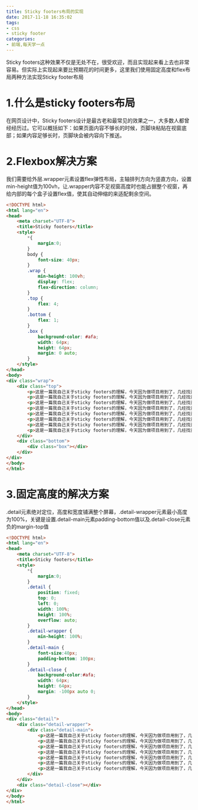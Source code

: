 ```yaml
---
title: Sticky footers布局的实现
date: 2017-11-18 16:35:02
tags:
- css
- sticky footer
categories:
- 前端,每天学一点
---
```

Sticky footers这种效果不仅是无处不在，很受欢迎，而且实现起来看上去也非常容易。但实际上实现起来要比预期花的时间更多，这里我们使用固定高度和flex布局两种方法实现Sticky footer布局
<!--more-->
# 1.什么是sticky footers布局
在网页设计中，Sticky footers设计是最古老和最常见的效果之一，大多数人都曾经经历过。它可以概括如下：如果页面内容不够长的时候，页脚块粘贴在视窗底部；如果内容足够长时，页脚块会被内容向下推送。
# 2.Flexbox解决方案
我们需要给外层.wrapper元素设置flex弹性布局，主轴排列方向为竖直方向，设置min-height值为100vh，让.wrapper内容不足视窗高度时也能占据整个视窗，再给内部的每个盒子设置flex值，使其自动伸缩的来适配剩余空间。
```html
<!DOCTYPE html>
<html lang="en">
<head>
    <meta charset="UTF-8">
    <title>Sticky footers</title>
    <style>
        *{
            margin:0;
        }
        body {
            font-size: 40px;
        }
        .wrap {
            min-height: 100vh;
            display: flex;
            flex-direction: column;
        }
        .top {
            flex: 4;
        }
        .bottom {
            flex: 1;
        }
        .box {
            background-color: #afa;
            width: 64px;
            height: 64px;
            margin: 0 auto;
        }
    </style>
</head>
<body>
<div class="wrap">
    <div class="top">
        <p>这是一篇我自己关于sticky footers的理解，今天因为做项目用到了，几经找资料，终于搞懂了，就赶紧记下来，免得忘记了！</p>
        <p>这是一篇我自己关于sticky footers的理解，今天因为做项目用到了，几经找资料，终于搞懂了，就赶紧记下来，免得忘记了！</p>
        <p>这是一篇我自己关于sticky footers的理解，今天因为做项目用到了，几经找资料，终于搞懂了，就赶紧记下来，免得忘记了！</p>
        <p>这是一篇我自己关于sticky footers的理解，今天因为做项目用到了，几经找资料，终于搞懂了，就赶紧记下来，免得忘记了！</p>
        <p>这是一篇我自己关于sticky footers的理解，今天因为做项目用到了，几经找资料，终于搞懂了，就赶紧记下来，免得忘记了！</p>
        <p>这是一篇我自己关于sticky footers的理解，今天因为做项目用到了，几经找资料，终于搞懂了，就赶紧记下来，免得忘记了！</p>
        <p>这是一篇我自己关于sticky footers的理解，今天因为做项目用到了，几经找资料，终于搞懂了，就赶紧记下来，免得忘记了！</p>
        <p>这是一篇我自己关于sticky footers的理解，今天因为做项目用到了，几经找资料，终于搞懂了，就赶紧记下来，免得忘记了！</p>
    </div>
    <div class="bottom">
        <div class="box"></div>
    </div>
</div>
</body>
</html>
```
# 3.固定高度的解决方案
.detail元素绝对定位，高度和宽度铺满整个屏幕，.detail-wrapper元素最小高度为100%，关键是设置.detail-main元素padding-bottom值以及.detail-close元素负的margin-top值
```html
<!DOCTYPE html>
<html lang="en">
<head>
    <meta charset="UTF-8">
    <title>Sticky footers</title>
    <style>
        *{
            margin:0;
        }
        .detail {
            position: fixed;
            top: 0;
            left: 0;
            width: 100%;
            height: 100%;
            overflow: auto;
        }
        .detail-wrapper {
            min-height: 100%;
        }
        .detail-main {
            font-size:40px;
            padding-bottom: 100px;
        }
        .detail-close {
            background-color:#afa;
            width: 64px;
            height: 64px;
            margin: -100px auto 0;
        }
    </style>
</head>
<body>
<div class="detail">
    <div class="detail-wrapper">
        <div class="detail-main">
            <p>这是一篇我自己关于sticky footers的理解，今天因为做项目用到了，几经找资料，终于搞懂了，就赶紧记下来，免得忘记了！</p>
            <p>这是一篇我自己关于sticky footers的理解，今天因为做项目用到了，几经找资料，终于搞懂了，就赶紧记下来，免得忘记了！</p>
            <p>这是一篇我自己关于sticky footers的理解，今天因为做项目用到了，几经找资料，终于搞懂了，就赶紧记下来，免得忘记了！</p>
            <p>这是一篇我自己关于sticky footers的理解，今天因为做项目用到了，几经找资料，终于搞懂了，就赶紧记下来，免得忘记了！</p>
            <p>这是一篇我自己关于sticky footers的理解，今天因为做项目用到了，几经找资料，终于搞懂了，就赶紧记下来，免得忘记了！</p>
            <p>这是一篇我自己关于sticky footers的理解，今天因为做项目用到了，几经找资料，终于搞懂了，就赶紧记下来，免得忘记了！</p>
            <p>这是一篇我自己关于sticky footers的理解，今天因为做项目用到了，几经找资料，终于搞懂了，就赶紧记下来，免得忘记了！</p>
        </div>
    </div>
    <div class="detail-close"></div>
</div>
</body>
</html>
```